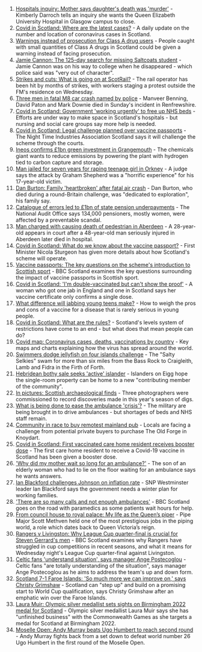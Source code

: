 1. [Hospitals inquiry: Mother says daughter's death was 'murder'](https://www.bbc.co.uk/news/uk-scotland-58652497?at_medium=RSS&at_campaign=KARANGA) - Kimberly Darroch tells an inquiry she wants the Queen Elizabeth University Hospital in Glasgow campus to close.
2. [Covid in Scotland: Where are the latest cases?](https://www.bbc.co.uk/news/uk-scotland-53511877?at_medium=RSS&at_campaign=KARANGA) - A daily update on the number and location of coronavirus cases in Scotland.
3. [Warnings instead of prosecution for Class A drug users](https://www.bbc.co.uk/news/uk-scotland-scotland-politics-58652876?at_medium=RSS&at_campaign=KARANGA) - People caught with small quantities of Class A drugs in Scotland could be given a warning instead of facing prosecution.
4. [Jamie Cannon: The 125-day search for missing Saltcoats student](https://www.bbc.co.uk/news/uk-scotland-glasgow-west-58648049?at_medium=RSS&at_campaign=KARANGA) - Jamie Cannon was on his way to college when he disappeared - which police said was "very out of character".
5. [Strikes and cuts: What is going on at ScotRail?](https://www.bbc.co.uk/news/uk-scotland-scotland-politics-58653282?at_medium=RSS&at_campaign=KARANGA) - The rail operator has been hit by months of strikes, with workers staging a protest outside the FM's residence on Wednesday.
6. [Three men in fatal M8 car crash named by police](https://www.bbc.co.uk/news/uk-scotland-glasgow-west-58655208?at_medium=RSS&at_campaign=KARANGA) - Manveer Benning, David Paton and Mark Downie died in Sunday's incident in Renfrewshire.
7. [Covid in Scotland: Government 'working urgently' to free up NHS beds](https://www.bbc.co.uk/news/uk-scotland-58648769?at_medium=RSS&at_campaign=KARANGA) - Efforts are under way to make space in Scotland's hospitals - but nursing and social care groups say more help is needed.
8. [Covid in Scotland: Legal challenge planned over vaccine passports](https://www.bbc.co.uk/news/uk-scotland-scotland-politics-58652868?at_medium=RSS&at_campaign=KARANGA) - The Night Time Industries Association Scotland says it will challenge the scheme through the courts.
9. [Ineos confirms £1bn green investment in Grangemouth](https://www.bbc.co.uk/news/uk-scotland-58642266?at_medium=RSS&at_campaign=KARANGA) - The chemicals giant wants to reduce emissions by powering the plant with hydrogen tied to carbon capture and storage.
10. [Man jailed for seven years for raping teenage girl in Orkney](https://www.bbc.co.uk/news/uk-scotland-north-east-orkney-shetland-58652421?at_medium=RSS&at_campaign=KARANGA) - A judge says the attack by Graham Shepherd was a "horrific experience" for his 17-year-old victim.
11. [Dan Burton: Family 'heartbroken' after fatal air crash](https://www.bbc.co.uk/news/uk-england-devon-58650415?at_medium=RSS&at_campaign=KARANGA) - Dan Burton, who died during a round-Britain challenge, was "dedicated to exploration", his family say.
12. [Catalogue of errors led to £1bn of state pension underpayments](https://www.bbc.co.uk/news/business-58640197?at_medium=RSS&at_campaign=KARANGA) - The National Audit Office says 134,000 pensioners, mostly women, were affected by a preventable scandal.
13. [Man charged with causing death of pedestrian in Aberdeen](https://www.bbc.co.uk/news/uk-scotland-north-east-orkney-shetland-58650572?at_medium=RSS&at_campaign=KARANGA) - A 28-year-old appears in court after a 48-year-old man seriously injured in Aberdeen later died in hospital.
14. [Covid in Scotland: What do we know about the vaccine passport?](https://www.bbc.co.uk/news/uk-scotland-58422607?at_medium=RSS&at_campaign=KARANGA) - First Minister Nicola Sturgeon has given more details about how Scotland's scheme will operate.
15. [Vaccine passports: The key questions on the scheme's introduction to Scottish sport](https://www.bbc.co.uk/sport/scotland/58588302?at_medium=RSS&at_campaign=KARANGA) - BBC Scotland examines the key questions surrounding the impact of vaccine passports in Scottish sport.
16. [Covid in Scotland: 'I'm double-vaccinated but can't show the proof'](https://www.bbc.co.uk/news/uk-scotland-58475922?at_medium=RSS&at_campaign=KARANGA) - A woman who got one jab in England and one in Scotland says her vaccine certificate only confirms a single dose.
17. [What difference will jabbing young teens make?](https://www.bbc.co.uk/news/health-58423152?at_medium=RSS&at_campaign=KARANGA) - How to weigh the pros and cons of a vaccine for a disease that is rarely serious in young people.
18. [Covid in Scotland: What are the rules?](https://www.bbc.co.uk/news/uk-scotland-53166816?at_medium=RSS&at_campaign=KARANGA) - Scotland's levels system of restrictions have come to an end - but what does that mean people can do?
19. [Covid map: Coronavirus cases, deaths, vaccinations by country](https://www.bbc.co.uk/news/world-51235105?at_medium=RSS&at_campaign=KARANGA) - Key maps and charts explaining how the virus has spread around the world.
20. [Swimmers dodge jellyfish on four islands challenge](https://www.bbc.co.uk/news/uk-scotland-edinburgh-east-fife-58624092?at_medium=RSS&at_campaign=KARANGA) - The "Salty Selkies" swam for more than six miles from the Bass Rock to Craigleith, Lamb and Fidra in the Firth of Forth.
21. [Hebridean bothy sale seeks 'active' islander](https://www.bbc.co.uk/news/uk-scotland-highlands-islands-58638453?at_medium=RSS&at_campaign=KARANGA) - Islanders on Eigg hope the single-room property can be home to a new "contributing member of the community".
22. [In pictures: Scottish archaeological finds](https://www.bbc.co.uk/news/uk-scotland-58638450?at_medium=RSS&at_campaign=KARANGA) - Three photographers were commissioned to record discoveries made in this year's season of digs.
23. [What is being done to ease the ambulance 'crisis'?](https://www.bbc.co.uk/news/uk-scotland-58588112?at_medium=RSS&at_campaign=KARANGA) - The military are being brought in to drive ambulances - but shortages of beds and NHS staff remain.
24. [Community in race to buy remotest mainland pub](https://www.bbc.co.uk/news/uk-scotland-highlands-islands-58624724?at_medium=RSS&at_campaign=KARANGA) - Locals are facing a challenge from potential private buyers to purchase The Old Forge in Knoydart.
25. [Covid in Scotland: First vaccinated care home resident receives booster dose](https://www.bbc.co.uk/news/uk-scotland-58642244?at_medium=RSS&at_campaign=KARANGA) - The first care home resident to receive a Covid-19 vaccine in Scotland has been given a booster dose.
26. ['Why did my mother wait so long for an ambulance?'](https://www.bbc.co.uk/news/uk-scotland-58591075?at_medium=RSS&at_campaign=KARANGA) - The son of an elderly woman who had to lie on the floor waiting for an ambulance says he wants answers.
27. [Ian Blackford challenges Johnson on inflation rate](https://www.bbc.co.uk/news/uk-politics-58570946?at_medium=RSS&at_campaign=KARANGA) - SNP Westminster leader Ian Blackford says the government needs a winter plan for working families.
28. ['There are so many calls and not enough ambulances'](https://www.bbc.co.uk/news/uk-scotland-58573795?at_medium=RSS&at_campaign=KARANGA) - BBC Scotland goes on the road with paramedics as some patients wait hours for help.
29. [From council house to royal palace: My life as the Queen’s piper](https://www.bbc.co.uk/news/uk-scotland-58476253?at_medium=RSS&at_campaign=KARANGA) - Pipe Major Scott Methven held one of the most prestigious jobs in the piping world, a role which dates back to Queen Victoria’s reign.
30. [Rangers v Livingston: Why League Cup quarter-final is crucial for Steven Gerrard's men](https://www.bbc.co.uk/sport/football/58615705?at_medium=RSS&at_campaign=KARANGA) - BBC Scotland examines why Rangers have struggled in cup competitions in recent seasons, and what it means for Wednesday night's League Cup quarter-final against Livingston.
31. [Celtic fans 'understand situation', says manager Ange Postecoglou](https://www.bbc.co.uk/sport/football/58627508?at_medium=RSS&at_campaign=KARANGA) - Celtic fans "are totally understanding of the situation", says manager Ange Postecoglou as he aims to address the team's up and down form.
32. [Scotland 7-1 Faroe Islands: 'So much more we can improve on,' says Christy Grimshaw](https://www.bbc.co.uk/sport/football/58646440?at_medium=RSS&at_campaign=KARANGA) - Scotland can "step up" and build on a promising start to World Cup qualification, says Christy Grimshaw after an emphatic win over the Faroe Islands.
33. [Laura Muir: Olympic silver medallist sets sights on Birmingham 2022 medal for Scotland](https://www.bbc.co.uk/sport/scotland/58656364?at_medium=RSS&at_campaign=KARANGA) - Olympic silver medallist Laura Muir says she has "unfinished business" with the Commonwealth Games as she targets a medal for Scotland at Birmingham 2022.
34. [Moselle Open: Andy Murray beats Ugo Humbert to reach second round](https://www.bbc.co.uk/sport/tennis/58645230?at_medium=RSS&at_campaign=KARANGA) - Andy Murray fights back from a set down to defeat world number 26 Ugo Humbert in the first round of the Moselle Open.
